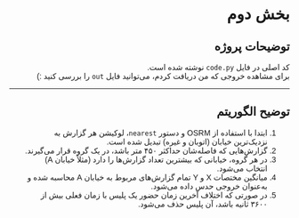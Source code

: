 <div dir="rtl" style="text-align: right; font-family: 'Vazirmatn', sans-serif;">

# بخش دوم

## توضیحات پروژه
کد اصلی در فایل `code.py` نوشته شده است.  
برای مشاهده خروجی که من دریافت کردم، می‌توانید فایل `out` را بررسی کنید :)

---

## توضیح الگوریتم
1. ابتدا با استفاده از OSRM و دستور `nearest`، لوکیشن هر گزارش به نزدیک‌ترین خیابان (اتوبان و غیره) تبدیل شده است.
2. گزارش‌هایی که فاصله‌شان حداکثر ۴۵۰ متر باشد، در یک گروه قرار می‌گیرند.
3. در هر گروه، خیابانی که بیشترین تعداد گزارش‌ها را دارد (مثلاً خیابان A) انتخاب می‌شود.
4. میانگین مختصات X و Y تمام گزارش‌های مربوط به خیابان A محاسبه شده و به‌عنوان خروجی حدس داده می‌شود.
5. در صورتی که اختلاف آخرین زمان حضور یک پلیس با زمان فعلی بیش از ۳۶۰۰ ثانیه باشد، آن پلیس حذف می‌شود.